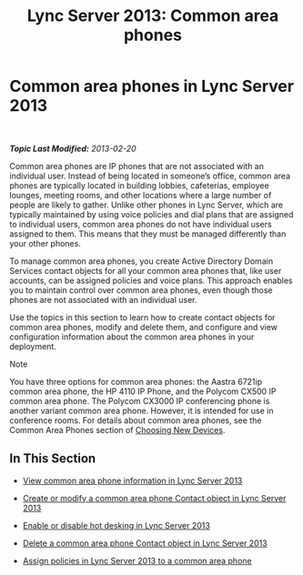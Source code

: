 ﻿---
title: 'Lync Server 2013: Common area phones'
TOCTitle: Common area phones
ms:assetid: d63bb3de-154e-4347-9251-9fa94e7d593a
ms:mtpsurl: https://technet.microsoft.com/en-us/library/JJ994076(v=OCS.15)
ms:contentKeyID: 51803987
ms.date: 07/23/2014
mtps_version: v=OCS.15
---

<div data-xmlns="http://www.w3.org/1999/xhtml">

<div class="topic" data-xmlns="http://www.w3.org/1999/xhtml" data-msxsl="urn:schemas-microsoft-com:xslt" data-cs="http://msdn.microsoft.com/en-us/">

<div data-asp="http://msdn2.microsoft.com/asp">

# Common area phones in Lync Server 2013

</div>

<div id="mainSection">

<div id="mainBody">

<span> </span>

_**Topic Last Modified:** 2013-02-20_

Common area phones are IP phones that are not associated with an individual user. Instead of being located in someone’s office, common area phones are typically located in building lobbies, cafeterias, employee lounges, meeting rooms, and other locations where a large number of people are likely to gather. Unlike other phones in Lync Server, which are typically maintained by using voice policies and dial plans that are assigned to individual users, common area phones do not have individual users assigned to them. This means that they must be managed differently than your other phones.

To manage common area phones, you create Active Directory Domain Services contact objects for all your common area phones that, like user accounts, can be assigned policies and voice plans. This approach enables you to maintain control over common area phones, even though those phones are not associated with an individual user.

Use the topics in this section to learn how to create contact objects for common area phones, modify and delete them, and configure and view configuration information about the common area phones in your deployment.

<div>


> [!NOTE]  
> You have three options for common area phones: the Aastra 6721ip common area phone, the HP 4110 IP Phone, and the Polycom CX500 IP common area phone. The Polycom CX3000 IP conferencing phone is another variant common area phone. However, it is intended for use in conference rooms. For details about common area phones, see the Common Area Phones section of <A href="http://technet.microsoft.com/en-us/library/gg398958(v=ocs.14).aspx">Choosing New Devices</A>.



</div>

<div>

## In This Section

  - [View common area phone information in Lync Server 2013](lync-server-2013-view-common-area-phone-information.md)

  - [Create or modify a common area phone Contact object in Lync Server 2013](lync-server-2013-create-or-modify-a-common-area-phone-contact-object.md)

  - [Enable or disable hot desking in Lync Server 2013](lync-server-2013-enable-or-disable-hot-desking.md)

  - [Delete a common area phone Contact object in Lync Server 2013](lync-server-2013-delete-a-common-area-phone-contact-object.md)

  - [Assign policies in Lync Server 2013 to a common area phone](lync-server-2013-assign-policies-to-a-common-area-phone.md)

</div>

</div>

<span> </span>

</div>

</div>

</div>

